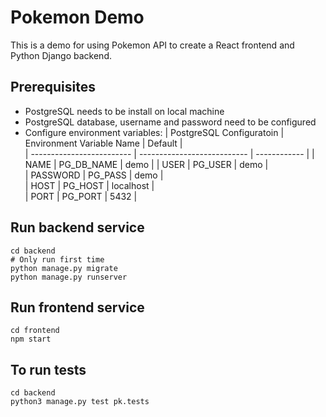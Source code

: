# Pokemon Demo
This is a demo for using Pokemon API to create a React frontend and Python Django backend.

## Prerequisites
- PostgreSQL needs to be install on local machine
- PostgreSQL database, username and password need to be configured
- Configure environment variables: 
  |  PostgreSQL Configuratoin |   Environment Variable Name |    Default   |  
  | ------------------------- | --------------------------- | ------------ |
  | NAME                      |  PG_DB_NAME                 |  demo        |
  | USER                      |  PG_USER                    |  demo        |   
  | PASSWORD                  |  PG_PASS                    |  demo        |   
  | HOST                      |  PG_HOST                    |  localhost   |         
  | PORT                      |  PG_PORT                    |  5432        |   

## Run backend service
```
cd backend
# Only run first time
python manage.py migrate
python manage.py runserver
```

## Run frontend service
```
cd frontend
npm start
```

## To run tests
```
cd backend
python3 manage.py test pk.tests
```
